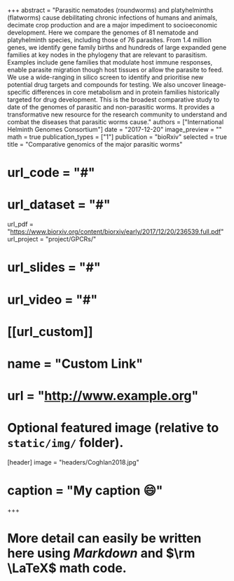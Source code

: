+++
abstract = "Parasitic nematodes (roundworms) and platyhelminths (flatworms) cause debilitating chronic infections of humans and animals, decimate crop production and are a major impediment to socioeconomic development. Here we compare the genomes of 81 nematode and platyhelminth species, including those of 76 parasites. From 1.4 million genes, we identify gene family births and hundreds of large expanded gene families at key nodes in the phylogeny that are relevant to parasitism. Examples include gene families that modulate host immune responses, enable parasite migration though host tissues or allow the parasite to feed. We use a wide-ranging in silico screen to identify and prioritise new potential drug targets and compounds for testing. We also uncover lineage-specific differences in core metabolism and in protein families historically targeted for drug development. This is the broadest comparative study to date of the genomes of parasitic and non-parasitic worms. It provides a transformative new resource for the research community to understand and combat the diseases that parasitic worms cause."
authors = ["International Helminth Genomes Consortium"]
date = "2017-12-20"
image_preview = ""
math = true
publication_types = ["1"]
publication = "bioRxiv"
selected = true
title = "Comparative genomics of the major parasitic worms"
# url_code = "#"
# url_dataset = "#"
url_pdf = "https://www.biorxiv.org/content/biorxiv/early/2017/12/20/236539.full.pdf"
url_project = "project/GPCRs/"
# url_slides = "#"
# url_video = "#"

# [[url_custom]]
# name = "Custom Link"
# url = "http://www.example.org"

# Optional featured image (relative to `static/img/` folder).
[header]
image = "headers/Coghlan2018.jpg"
# caption = "My caption :smile:"

+++

# More detail can easily be written here using *Markdown* and $\rm \LaTeX$ math code.

